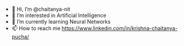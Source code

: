- 👋 Hi, I’m @chaitanya-nit
- 👀 I’m interested in Artificial Intelligence
- 🌱 I’m currently learning Neural Networks
- 📫 How to reach me https://www.linkedin.com/in/krishna-chaitanya-pucha/

<!---
chaitanya-nit/chaitanya-nit is a ✨ special ✨ repository because its `README.md` (this file) appears on your GitHub profile.
You can click the Preview link to take a look at your changes.
--->
